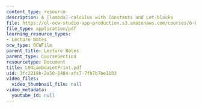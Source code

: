 ```yaml
---
content_type: resource
description: A [lambda]-calculus with Constants and Let-blocks
file: https://ol-ocw-studio-app-production.s3.amazonaws.com/courses/6-827-multithreaded-parallelism-languages-and-compilers-fall-2002/3fc2219b2a501484afc77fb7b7be1103_L04LambdaLetPrint.pdf
file_type: application/pdf
learning_resource_types:
- Lecture Notes
ocw_type: OCWFile
parent_title: Lecture Notes
parent_type: CourseSection
resourcetype: Document
title: L04LambdaLetPrint.pdf
uid: 3fc2219b-2a50-1484-afc7-7fb7b7be1103
video_files:
  video_thumbnail_file: null
video_metadata:
  youtube_id: null
---
```

